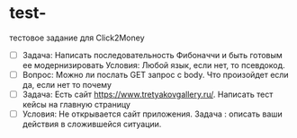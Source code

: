 # test-
тестовое задание для Click2Money

- [ ] Задача: Написать последовательность Фибоначчи и быть готовым ее модернизировать
Условия: Любой язык, если нет, то псевдокод.
- [ ] Вопрос: Можно ли послать GET запрос с body. Что произойдет если да, если нет то почему
- [ ] Задача: Есть сайт https://www.tretyakovgallery.ru/. Написать тест кейсы на главную страницу 
- [ ] Условия: Не открывается сайт приложения. Задача : описать ваши действия в сложившейся ситуации.
